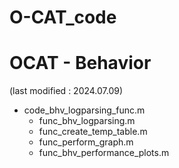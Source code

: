 # O-CAT_code

# OCAT - Behavior
(last modified : 2024.07.09)

- code_bhv_logparsing_func.m
  - func_bhv_logparsing.m
  - func_create_temp_table.m
  - func_perform_graph.m
  - func_bhv_performance_plots.m
